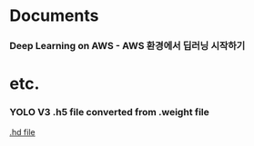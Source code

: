 # Documents
  ### Deep Learning on AWS - AWS 환경에서 딥러닝 시작하기

# etc.
  ### YOLO V3 .h5 file converted from .weight file
  [.hd file](https://drive.google.com/open?id=1fbY1kJfdlQ7WKRVwSa8Tj6GWEKZNUHE)
  
